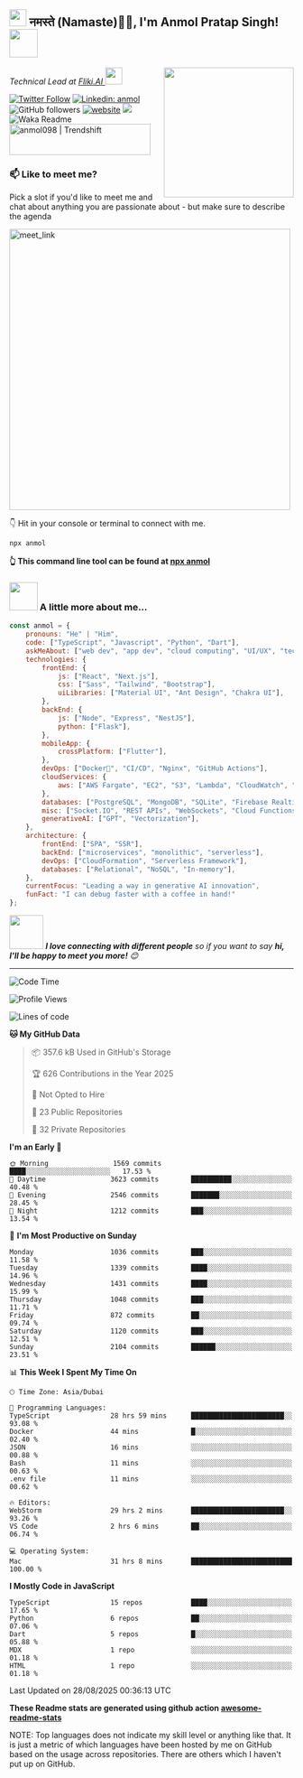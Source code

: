 <h2><img src="https://emojis.slackmojis.com/emojis/images/1531849430/4246/blob-sunglasses.gif?1531849430" width="30"/> नमस्ते (Namaste)🙏🏻, I'm Anmol Pratap Singh! <img src="https://media.giphy.com/media/12oufCB0MyZ1Go/giphy.gif" width="50"></h2>
<img align='right' src="https://media.giphy.com/media/M9gbBd9nbDrOTu1Mqx/giphy.gif" width="230">
<p><em>Technical Lead at <a href="https://fliki.ai/">Fliki.AI
</a><img src="https://media.giphy.com/media/WUlplcMpOCEmTGBtBW/giphy.gif" width="30"> 
</em></p>

[![Twitter Follow](https://img.shields.io/twitter/follow/misteranmol?label=Follow)](https://twitter.com/intent/follow?screen_name=misteranmol)
[![Linkedin: anmol](https://img.shields.io/badge/-anmol-blue?style=flat-square&logo=Linkedin&logoColor=white&link=https://www.linkedin.com/in/anmol-p-singh/)](https://www.linkedin.com/in/anmol098/)
![GitHub followers](https://img.shields.io/github/followers/anmol098?label=Follow&style=social)
[![website](https://img.shields.io/badge/Website-46a2f1.svg?&style=flat-square&logo=Google-Chrome&logoColor=white&link=https://anmolsingh.me/)](https://anmolsingh.me/)
![](https://visitor-badge.glitch.me/badge?page_id=anmol098.anmol098)
![Waka Readme](https://github.com/anmol098/anmol098/workflows/Waka%20Readme/badge.svg)
<a href="https://trendshift.io/developers/2235" target="_blank"><img src="https://trendshift.io/api/badge/developers/2235" alt="anmol098 | Trendshift" style="width: 250px; height: 55px;" width="250" height="55"/></a>

### 📫 Like to meet me?

Pick a slot if you'd like to meet me and chat about anything you are passionate about - but make sure to describe the agenda

<a href="https://calendly.com/anmol098/30min" target="_blank"><img width="498" alt="meet_link" src="https://user-images.githubusercontent.com/15426564/144297439-f530f383-e73e-41e0-9914-a9b7d3f432e5.png"></a>

👇 Hit in your console or terminal to connect with me.

```bash
npx anmol
```
**👆 This command line tool can be found at [npx anmol](https://github.com/anmol098/npx_card)**

### <img src="https://media.giphy.com/media/VgCDAzcKvsR6OM0uWg/giphy.gif" width="50"> A little more about me...  

```javascript
const anmol = {
    pronouns: "He" | "Him",
    code: ["TypeScript", "Javascript", "Python", "Dart"],
    askMeAbout: ["web dev", "app dev", "cloud computing", "UI/UX", "tech trends"],
    technologies: {
        frontEnd: {
            js: ["React", "Next.js"],
            css: ["Sass", "Tailwind", "Bootstrap"],
            uiLibraries: ["Material UI", "Ant Design", "Chakra UI"],
        },
        backEnd: {
            js: ["Node", "Express", "NestJS"],
            python: ["Flask"],
        },
        mobileApp: {
            crossPlatform: ["Flutter"],
        },
        devOps: ["Docker🐳", "CI/CD", "Nginx", "GitHub Actions"],
        cloudServices: {
            aws: ["AWS Fargate", "EC2", "S3", "Lambda", "CloudWatch", "RDS"],
        },
        databases: ["PostgreSQL", "MongoDB", "SQLite", "Firebase Realtime DB", "redis"],
        misc: ["Socket.IO", "REST APIs", "WebSockets", "Cloud Functions"],
        generativeAI: ["GPT", "Vectorization"],
    },
    architecture: {
        frontEnd: ["SPA", "SSR"],
        backEnd: ["microservices", "monolithic", "serverless"],
        devOps: ["CloudFormation", "Serverless Framework"],
        databases: ["Relational", "NoSQL", "In-memory"],
    },
    currentFocus: "Leading a way in generative AI innovation",
    funFact: "I can debug faster with a coffee in hand!"
};
```

<img src="https://media.giphy.com/media/LnQjpWaON8nhr21vNW/giphy.gif" width="60"> <em><b>I love connecting with different people</b> so if you want to say <b>hi, I'll be happy to meet you more!</b> 😊</em>

---
<!--START_SECTION:waka-->
![Code Time](http://img.shields.io/badge/Code%20Time-4%2C774%20hrs%2037%20mins-blue)

![Profile Views](http://img.shields.io/badge/Profile%20Views-1161-blue)

![Lines of code](https://img.shields.io/badge/From%20Hello%20World%20I%27ve%20Written-7.6%20million%20lines%20of%20code-blue)

**🐱 My GitHub Data** 

> 📦 357.6 kB Used in GitHub's Storage 
 > 
> 🏆 626 Contributions in the Year 2025
 > 
> 🚫 Not Opted to Hire
 > 
> 📜 23 Public Repositories 
 > 
> 🔑 32 Private Repositories 
 > 
**I'm an Early 🐤** 

```text
🌞 Morning                1569 commits        ████░░░░░░░░░░░░░░░░░░░░░   17.53 % 
🌆 Daytime                3623 commits        ██████████░░░░░░░░░░░░░░░   40.48 % 
🌃 Evening                2546 commits        ███████░░░░░░░░░░░░░░░░░░   28.45 % 
🌙 Night                  1212 commits        ███░░░░░░░░░░░░░░░░░░░░░░   13.54 % 
```
📅 **I'm Most Productive on Sunday** 

```text
Monday                   1036 commits        ███░░░░░░░░░░░░░░░░░░░░░░   11.58 % 
Tuesday                  1339 commits        ████░░░░░░░░░░░░░░░░░░░░░   14.96 % 
Wednesday                1431 commits        ████░░░░░░░░░░░░░░░░░░░░░   15.99 % 
Thursday                 1048 commits        ███░░░░░░░░░░░░░░░░░░░░░░   11.71 % 
Friday                   872 commits         ██░░░░░░░░░░░░░░░░░░░░░░░   09.74 % 
Saturday                 1120 commits        ███░░░░░░░░░░░░░░░░░░░░░░   12.51 % 
Sunday                   2104 commits        ██████░░░░░░░░░░░░░░░░░░░   23.51 % 
```


📊 **This Week I Spent My Time On** 

```text
🕑︎ Time Zone: Asia/Dubai

💬 Programming Languages: 
TypeScript               28 hrs 59 mins      ███████████████████████░░   93.08 % 
Docker                   44 mins             █░░░░░░░░░░░░░░░░░░░░░░░░   02.40 % 
JSON                     16 mins             ░░░░░░░░░░░░░░░░░░░░░░░░░   00.88 % 
Bash                     11 mins             ░░░░░░░░░░░░░░░░░░░░░░░░░   00.63 % 
.env file                11 mins             ░░░░░░░░░░░░░░░░░░░░░░░░░   00.62 % 

🔥 Editors: 
WebStorm                 29 hrs 2 mins       ███████████████████████░░   93.26 % 
VS Code                  2 hrs 6 mins        ██░░░░░░░░░░░░░░░░░░░░░░░   06.74 % 

💻 Operating System: 
Mac                      31 hrs 8 mins       █████████████████████████   100.00 % 
```

**I Mostly Code in JavaScript** 

```text
TypeScript               15 repos            ████░░░░░░░░░░░░░░░░░░░░░   17.65 % 
Python                   6 repos             ██░░░░░░░░░░░░░░░░░░░░░░░   07.06 % 
Dart                     5 repos             █░░░░░░░░░░░░░░░░░░░░░░░░   05.88 % 
MDX                      1 repo              ░░░░░░░░░░░░░░░░░░░░░░░░░   01.18 % 
HTML                     1 repo              ░░░░░░░░░░░░░░░░░░░░░░░░░   01.18 % 
```




 Last Updated on 28/08/2025 00:36:13 UTC
<!--END_SECTION:waka-->

**These Readme stats are generated using github action [awesome-readme-stats](https://github.com/anmol098/waka-readme-stats)**

NOTE: Top languages does not indicate my skill level or anything like that. It is just a metric of which languages have been hosted by me on GitHub based on the usage across repositories. There are others which I haven't put up on GitHub.
